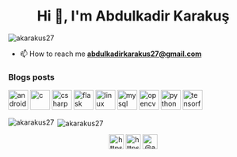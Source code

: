 <h1 align="center">Hi 👋, I'm Abdulkadir Karakuş</h1>


<p align="left"> <img src="https://komarev.com/ghpvc/?username=akarakus27" alt="akarakus27" /> </p>



- 📫 How to reach me **abdulkadirkarakus27@gmail.com**

### Blogs posts
<!-- BLOG-POST-LIST:START -->
<!-- BLOG-POST-LIST:END -->

<p align="left"><img src="https://devicons.github.io/devicon/devicon.git/icons/android/android-original-wordmark.svg" alt="android" width="40" height="40"/> <img src="https://devicons.github.io/devicon/devicon.git/icons/c/c-original.svg" alt="c" width="40" height="40"/> <img src="https://devicons.github.io/devicon/devicon.git/icons/csharp/csharp-original.svg" alt="csharp" width="40" height="40"/> <img src="https://www.vectorlogo.zone/logos/pocoo_flask/pocoo_flask-icon.svg" alt="flask" width="40" height="40"/> <img src="https://devicons.github.io/devicon/devicon.git/icons/linux/linux-original.svg" alt="linux" width="40" height="40"/> <img src="https://devicons.github.io/devicon/devicon.git/icons/mysql/mysql-original-wordmark.svg" alt="mysql" width="40" height="40"/> <img src="https://www.vectorlogo.zone/logos/opencv/opencv-icon.svg" alt="opencv" width="40" height="40"/> <img src="https://devicons.github.io/devicon/devicon.git/icons/python/python-original.svg" alt="python" width="40" height="40"/> <img src="https://www.vectorlogo.zone/logos/tensorflow/tensorflow-icon.svg" alt="tensorflow" width="40" height="40"/></p><p><img align="left" src="https://github-readme-stats.vercel.app/api/top-langs/?username=akarakus27&layout=compact&hide=html" alt="akarakus27" /></p>

<p>&nbsp;<img align="center" src="https://github-readme-stats.vercel.app/api?username=akarakus27&show_icons=true" alt="akarakus27" /></p>

<p align="center">
<a href="https://linkedin.com/in/https://www.linkedin.com/in/akarakus27/" target="blank"><img align="center" src="https://cdn.jsdelivr.net/npm/simple-icons@3.0.1/icons/linkedin.svg" alt="https://www.linkedin.com/in/akarakus27/" height="30" width="30" /></a>
<a href="https://kaggle.com/https://www.kaggle.com/akarakus27" target="blank"><img align="center" src="https://cdn.jsdelivr.net/npm/simple-icons@3.0.1/icons/kaggle.svg" alt="https://www.kaggle.com/akarakus27" height="30" width="30" /></a>
<a href="https://medium.com/@akarakus27" target="blank"><img align="center" src="https://cdn.jsdelivr.net/npm/simple-icons@3.0.1/icons/medium.svg" alt="@akarakus27" height="30" width="30" /></a>
</p>
